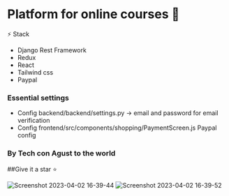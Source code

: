 # Platform for online courses :book:

⚡  Stack
- Django Rest Framework
- Redux
- React
- Tailwind css
- Paypal

### Essential settings
- Config backend/backend/settings.py -> email and password for email verification
- Config frontend/src/components/shopping/PaymentScreen.js Paypal config


### By Tech con Agust to the world 

##Give it a star ⭐

![Screenshot 2023-04-02 16-39-44](https://user-images.githubusercontent.com/110266171/229375301-371a9cbc-ae83-4809-8230-9e9253741f7f.png)
![Screenshot 2023-04-02 16-39-52](https://user-images.githubusercontent.com/110266171/229375304-3f3b6bf6-c5cd-44ae-9a1d-6e9f5ca56352.png)
